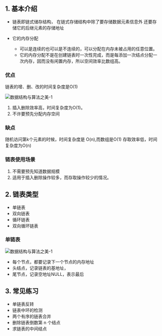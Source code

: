 
## 1. 基本介绍

- 链表即链式储存结构，
	在链式存储结构中除了要存储数据元素信息外
	还要存储它的后继元素的存储地址

- 它的内存分配
	- 可以是连续的也可以是不连续的，可以分配在内存未被占用的任意位置。
	- 它的内存分配不是在创建链表时一次性完成，而是每添加一次结点分配一次内存，因而没有闲置内存，所以空间效率比数组高。  



### 优点

链表的增、删、改的时间复杂度是O(1)

![数据结构与算法之美-1](http://yoese.oss-ap-northeast-1.aliyuncs.com/02g/%E6%95%B0%E6%8D%AE%E7%BB%93%E6%9E%84%E4%B8%8E%E7%AE%97%E6%B3%95%E4%B9%8B%E7%BE%8E-5.png)

1.  插入删除效率高，时间复杂度为O(1)。
2.  不许要预先分配内存空间

### 缺点

随机访问第k个元素的时候，时间复杂度是 O(n),而数组是O(1)
存取效率低，时间复杂度为O(n)


### 链表使用场景

1.  不需要预先知道数据规模
2.  适用于插入删除操作较多，而存取操作较少的情况。

  
## 2. 链表类型

- 单链表
- 双向链表
- 循环链表
- 双向循环链表

### 单链表

![数据结构与算法之美-1](http://yoese.oss-ap-northeast-1.aliyuncs.com/02g/%E6%95%B0%E6%8D%AE%E7%BB%93%E6%9E%84%E4%B8%8E%E7%AE%97%E6%B3%95%E4%B9%8B%E7%BE%8E-4.png)


- 每个节点，都要记录下一个节点的内存地址
- 头结点，记录链表的基地址，
- 尾节点，记录空地址NULL，表示最后

## 3. 常见练习

-   单链表反转
-   链表中环的检测
-   两个有序的链表合并
-   删除链表倒数第 n 个结点
-   求链表的中间结点